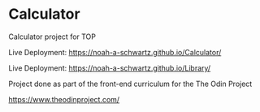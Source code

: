 # Calculator
Calculator project for TOP

Live Deployment: https://noah-a-schwartz.github.io/Calculator/


Live Deployment: https://noah-a-schwartz.github.io/Library/

Project done as part of the front-end curriculum for the The Odin Project

https://www.theodinproject.com/
